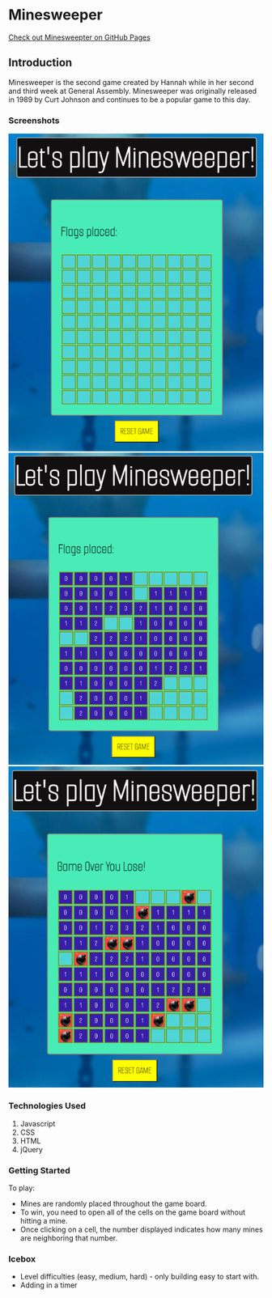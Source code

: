 # Minesweeper
[Check out Minesweepter on GitHub Pages](https://hmgraves.github.io/Minesweeper/)
## Introduction

Minesweeper is the second game created by Hannah while in her second and third week at General Assembly. Minesweeper was originally released in 1989 by Curt Johnson and continues to be a popular game to this day. 

### Screenshots
![Initial game screen](https://github.com/hmgraves/Minesweeper/blob/main/Images/Initial%20game%20play.png)
![Game board in play](https://github.com/hmgraves/Minesweeper/blob/main/Images/Game%20play.png)
![Game over](https://github.com/hmgraves/Minesweeper/blob/main/Images/Mines%20detonated.png)

### Technologies Used
1. Javascript
2. CSS
3. HTML
4. jQuery

### Getting Started

To play: 
- Mines are randomly placed throughout the game board. 
- To win, you need to open all of the cells on the game board without hitting a mine. 
- Once clicking on a cell, the number displayed indicates how many mines are neighboring that number. 

### Icebox
- Level difficulties (easy, medium, hard) - only building easy to start with. 
- Adding in a timer